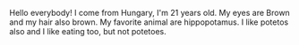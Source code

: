 Hello everybody!
I come from Hungary, I'm 21 years old. My eyes are Brown and my hair also brown. My favorite animal are hippopotamus.
I like potetos also and I like eating too, but not potetoes.
